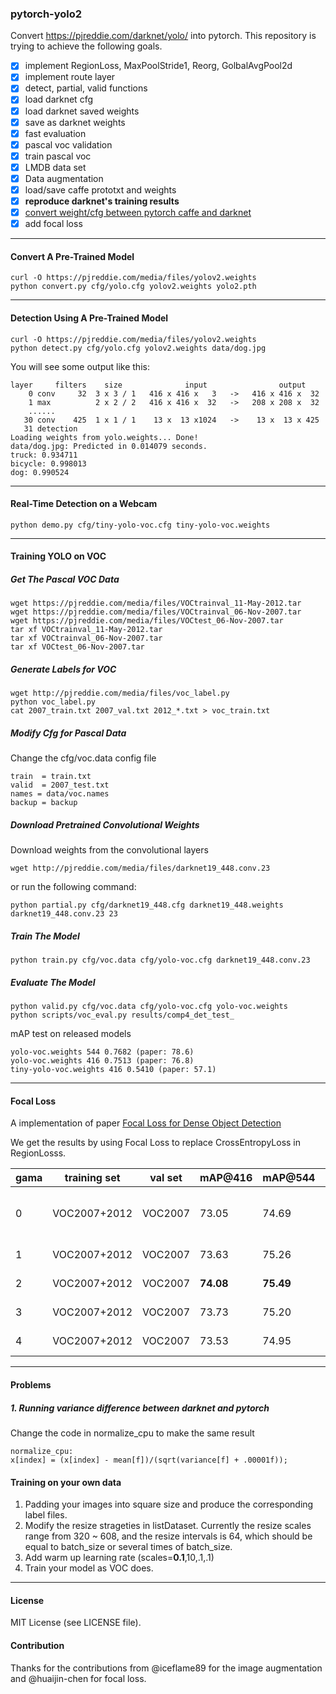 ### pytorch-yolo2
Convert https://pjreddie.com/darknet/yolo/ into pytorch. This repository is trying to achieve the following goals.
- [x] implement RegionLoss, MaxPoolStride1, Reorg, GolbalAvgPool2d
- [x] implement route layer
- [x] detect, partial, valid functions
- [x] load darknet cfg
- [x] load darknet saved weights
- [x] save as darknet weights
- [x] fast evaluation
- [x] pascal voc validation
- [x] train pascal voc
- [x] LMDB data set
- [x] Data augmentation
- [x] load/save caffe prototxt and weights
- [x] **reproduce darknet's training results**
- [x] [convert weight/cfg between pytorch caffe and darknet](https://github.com/marvis/pytorch-caffe-darknet-convert)
- [x] add focal loss

---
#### Convert A Pre-Trained Model
```
curl -O https://pjreddie.com/media/files/yolov2.weights
python convert.py cfg/yolo.cfg yolov2.weights yolo2.pth
```

---
#### Detection Using A Pre-Trained Model
```
curl -O https://pjreddie.com/media/files/yolov2.weights
python detect.py cfg/yolo.cfg yolov2.weights data/dog.jpg
```
You will see some output like this:
```
layer     filters    size              input                output
    0 conv     32  3 x 3 / 1   416 x 416 x   3   ->   416 x 416 x  32
    1 max          2 x 2 / 2   416 x 416 x  32   ->   208 x 208 x  32
    ......
   30 conv    425  1 x 1 / 1    13 x  13 x1024   ->    13 x  13 x 425
   31 detection
Loading weights from yolo.weights... Done!
data/dog.jpg: Predicted in 0.014079 seconds.
truck: 0.934711
bicycle: 0.998013
dog: 0.990524
```
---
#### Real-Time Detection on a Webcam
```
python demo.py cfg/tiny-yolo-voc.cfg tiny-yolo-voc.weights
```
---

#### Training YOLO on VOC
##### Get The Pascal VOC Data
```
wget https://pjreddie.com/media/files/VOCtrainval_11-May-2012.tar
wget https://pjreddie.com/media/files/VOCtrainval_06-Nov-2007.tar
wget https://pjreddie.com/media/files/VOCtest_06-Nov-2007.tar
tar xf VOCtrainval_11-May-2012.tar
tar xf VOCtrainval_06-Nov-2007.tar
tar xf VOCtest_06-Nov-2007.tar
```
##### Generate Labels for VOC
```
wget http://pjreddie.com/media/files/voc_label.py
python voc_label.py
cat 2007_train.txt 2007_val.txt 2012_*.txt > voc_train.txt
```
##### Modify Cfg for Pascal Data
Change the cfg/voc.data config file
```
train  = train.txt
valid  = 2007_test.txt
names = data/voc.names
backup = backup
```
##### Download Pretrained Convolutional Weights
Download weights from the convolutional layers
```
wget http://pjreddie.com/media/files/darknet19_448.conv.23
```
or run the following command:
```
python partial.py cfg/darknet19_448.cfg darknet19_448.weights darknet19_448.conv.23 23
```
##### Train The Model
```
python train.py cfg/voc.data cfg/yolo-voc.cfg darknet19_448.conv.23
```
##### Evaluate The Model
```
python valid.py cfg/voc.data cfg/yolo-voc.cfg yolo-voc.weights
python scripts/voc_eval.py results/comp4_det_test_
```
mAP test on released models
```
yolo-voc.weights 544 0.7682 (paper: 78.6)
yolo-voc.weights 416 0.7513 (paper: 76.8)
tiny-yolo-voc.weights 416 0.5410 (paper: 57.1)

```
---
#### Focal Loss 
A implementation of paper [Focal Loss for Dense Object Detection](https://arxiv.org/abs/1708.02002)

We get the results by using Focal Loss to replace CrossEntropyLoss in RegionLosss.

 gama       | training set | val set | mAP@416 | mAP@544 | Notes
---         |---           |---      |---      |---      |---
 0          |VOC2007+2012  | VOC2007 | 73.05   |  74.69  | std-Cross Entropy Loss
 1          |VOC2007+2012  | VOC2007 | 73.63   |  75.26  | Focal Loss
 2          |VOC2007+2012  | VOC2007 |**74.08**|**75.49**| Focal Loss
 3          |VOC2007+2012  | VOC2007 |  73.73  |  75.20  | Focal Loss
 4          |VOC2007+2012  | VOC2007 |  73.53  |  74.95  | Focal Loss


---
#### Problems
##### 1. Running variance difference between darknet and pytorch
Change the code in normalize_cpu to make the same result
```
normalize_cpu:
x[index] = (x[index] - mean[f])/(sqrt(variance[f] + .00001f));
``` 
#### Training on your own data
1. Padding your images into square size and produce the corresponding label files.
2. Modify the resize strageties in listDataset. Currently the resize scales range from 320 ~ 608, and the resize intervals is 64, which should be equal to batch_size or several times of batch_size. 
3. Add warm up learning rate (scales=**0.1**,10,.1,.1)
4. Train your model as VOC does.

---
#### License
MIT License (see LICENSE file).

#### Contribution
Thanks for the contributions from @iceflame89 for the image augmentation and @huaijin-chen for focal loss.
